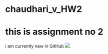 # chaudhari_v_HW2

# this is assignment no 2
 
i am currently new in GitHub
<img src="https://encrypted-tbn0.gstatic.com/images?q=tbn:ANd9GcSNqok_t04CdTulsFYgTjYph1fWVJ3rY_kPvw&usqp=CAU">
